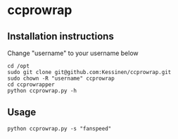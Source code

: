 # ccprowrap

## Installation instructions

Change "username" to your username below

```
cd /opt
sudo git clone git@github.com:Kessinen/ccprowrap.git
sudo chown -R "username" ccprowrap
cd ccprowrapper
python ccprowrap.py -h
```

## Usage
```
python ccprowrap.py -s "fanspeed"
```